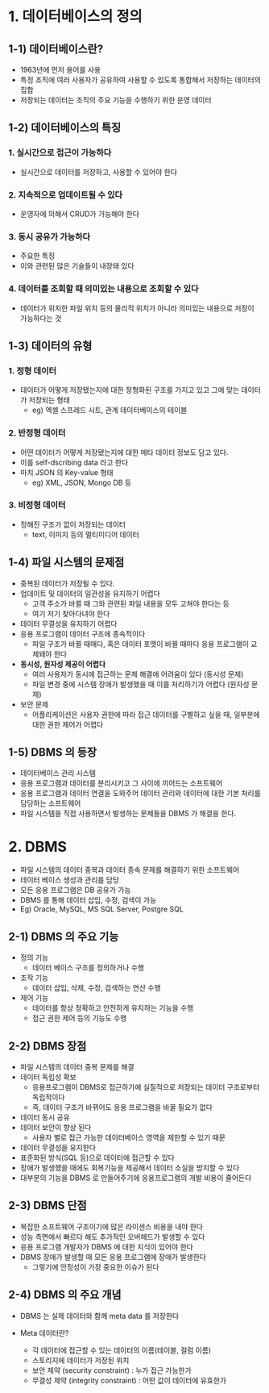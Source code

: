 # 1. 데이터베이스의 정의
## 1-1) 데이터베이스란?
- 1963년에 먼저 용어를 사용
- 특정 조직에 여러 사용자가 공유하여 사용할 수 있도록 통합해서 저장하는 데이터의 집합
- 저장되는 데이터는 조직의 주요 기능을 수행하기 위한 운영 데이터
    

## 1-2) 데이터베이스의 특징
### 1. 실시간으로 접근이 가능하다
- 실시간으로 데이터를 저장하고, 사용할 수 있어야 한다

### 2. 지속적으로 업데이트될 수 있다 
- 운영자에 의해서 CRUD가 가능해야 한다

### 3. 동시 공유가 가능하다
- 주요한 특징
- 이와 관련된 많은 기술들이 내장돼 있다

### 4. 데이터를 조회할 때 의미있는 내용으로 조회할 수 있다
- 데이터가 위치한 파일 위치 등의 물리적 위치가 아니라 의미있는 내용으로 저장이 가능하다는 것
    
    
## 1-3) 데이터의 유형
### 1. 정형 데이터
- 데이터가 어떻게 저장됐는지에 대한 정형화된 구조를 가지고 있고 그에 맞는 데이터가 저장되는 형태 
  - eg) 엑셀 스프레드 시트, 관계 데이터베이스의 테이블
    
### 2. 반정형 데이터
- 어떤 데이터가 어떻게 저장됐는지에 대한 메타 데이터 정보도 담고 있다.
- 이를 self-dscribing data 라고 한다
- 마치 JSON 의 Key-value 형태
  - eg) XML, JSON, Mongo DB 등

### 3. 비정형 데이터
- 정해진 구조가 없이 저장되는 데이터
  - text, 이미지 등의 멀티미디어 데이터
    
    

## 1-4) 파일 시스템의 문제점
- 중복된 데이터가 저장될 수 있다.
- 업데이트 및 데이터의 일관성을 유지하기 어렵다
  - 고객 주소가 바뀔 때 그와 관련된 파일 내용을 모두 고쳐야 한다는 등
  - 여기 저기 찾아다녀야 한다
- 데이터 무결성을 유지하기 어렵다
- 응용 프로그램이 데이터 구조에 종속적이다
  - 파일 구조가 바뀔 때매다, 혹은 데이터 포맷이 바뀔 때마다 응용 프로그램이 교체돼야 한다
- **동시성, 원자성 제공이 어렵다**
  - 여러 사용자가 동시에 접근하는 문제 해결에 어려움이 있다 (동시성 문제)
  - 파일 변경 중에 시스템 장애가 발생했을 때 이를 처리하기가 어렵다 (원자성 문제)
- 보안 문제
  - 어플리케이션은 사용자 권한에 따라 접근 데이터를 구별하고 싶을 때, 일부분에 대한 권한 제어가 어렵다
    
    
## 1-5) DBMS 의 등장
- 데이터베이스 관리 시스템
- 응용 프로그램과 데이터를 분리시키고 그 사이에 끼어드는 소프트웨어
- 응용 프로그램과 데이터 연결을 도와주어 데이터 관리와 데이터에 대한 기본 처리를 담당하는 소프트웨어
- 파일 시스템을 직접 사용하면서 발생하는 문제들을 DBMS 가 해결을 한다. 
        
        
        
        
# 2. DBMS
- 파일 시스템의 데이터 중복과 데이터 종속 문제를 해결하기 위한 소프트웨어
- 데이터 베이스 생성과 관리를 담당
- 모든 응용 프로그램은 DB 공유가 가능
- DBMS 를 통해 데이터 삽입, 수정, 검색이 가능
- Eg) Oracle, MySQL, MS SQL Server, Postgre SQL

## 2-1) DBMS 의 주요 기능
- 정의 기능
  - 데이터 베이스 구조를 정의하거나 수행
- 조작 기능
  - 데이터 삽입, 삭제, 수정, 검색하는 연산 수행
- 제어 기능
  - 데이터를 항상 정확하고 안전하게 유지하는 기능을 수행
  - 접근 권한 제어 등의 기능도 수행
        
        
## 2-2) DBMS 장점
- 파일 시스템의 데이터 중복 문제를 해결
- 데이터 독립성 확보
  - 응용프로그램이 DBMS로 접근하기에 실질적으로 저장되는 데이터 구조로부터 독립적이다
  - 즉, 데이터 구조가 바뀌어도 응용 프로그램을 바꿀 필요가 없다
- 데이터 동시 공유
- 데이터 보안이 향상 된다
  - 사용자 별로 접근 가능한 데이터베이스 영역을 제한할 수 있기 때문
- 데이터 무결성을 유지한다
- 표준화된 방식(SQL 등)으로 데이터에 접근할 수 있다
- 장애가 발생했을 때에도 회복기능을 제공해서 데이터 소실을 방지할 수 있다
- 대부분의 기능을 DBMS 로 만들어주기에 응용프로그램의 개발 비용이 줄어든다
        

## 2-3) DBMS 단점
- 복잡한 소프트웨어 구조이기에 많은 라이센스 비용을 내야 한다
- 성능 측면에서 빠르다 해도 추가적인 오버헤드가 발생할 수 있다
- 응용 프로그램 개발자가 DBMS 에 대한 지식이 있어야 한다
- DBMS 장애가 발생할 때 모든 응용 프로그램에 장애가 발생한다
  - 그렇기에 안정성이 가장 중요한 이슈가 된다
        

## 2-4) DBMS 의 주요 개념
- DBMS 는 실제 데이터와 함께 meta data 를 저장한다

- Meta 데이터란?
  - 각 데이터에 접근할 수 있는 데이터의 이름(테이블, 컬럼 이름)
  - 스토리지에 데이터가 저장된 위치
  - 보안 제약 (security constraint) : 누가 접근 가능한가
  - 무결성 제약 (integrity constraint) : 어떤 값이 데이터에 유효한가